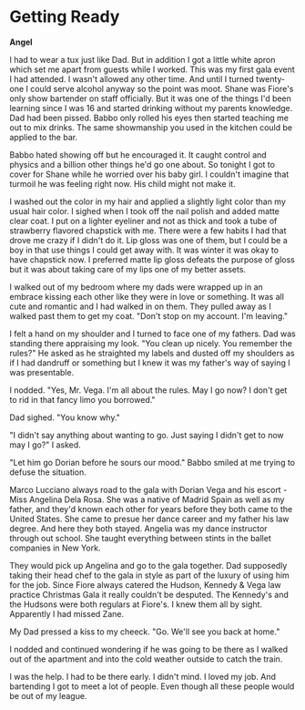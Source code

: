 # Getting Ready

**Angel**

I had to wear a tux just like Dad.  But in addition I got a little white apron which set me apart from guests while I worked.  This was my first gala event I had attended.  I wasn't allowed any other time.  And until I turned twenty-one I could serve alcohol anyway so the point was moot.  Shane was Fiore's only show bartender on staff officially.  But it was one of the things I'd been learning since I was 16 and started drinking without my parents knowledge.  Dad had been pissed.  Babbo only rolled his eyes then started teaching me out to mix drinks.  The same showmanship you used in the kitchen could be applied to the bar.

Babbo hated showing off but he encouraged it.  It caught control and physics and a billion other things he'd go one about.  So tonight I got to cover for Shane while he worried over his baby girl.  I couldn't imagine that turmoil he was feeling right now.  His child might not make it.

I washed out the color in my hair and applied a slightly light color than my usual hair color.  I sighed when I took off the nail polish and added matte clear coat.  I put on a lighter eyeliner and not as thick and took a tube of strawberry flavored chapstick with me.  There were a few habits I had that drove me crazy if I didn't do it.  Lip gloss was one of them, but I could be a boy in that use things I could get away with.  It was winter it was okay to have chapstick now. I preferred matte lip gloss defeats the purpose of gloss but it was about taking care of my lips one of my better assets.

I walked out of my bedroom where my dads were wrapped up in an embrace kissing each other like they were in love or something.  It was all cute and romantic and I had walked in on them.  They pulled away as I walked past them to get my coat.  "Don't stop on my account.  I'm leaving."

I felt a hand on my shoulder and I turned to face one of my fathers.  Dad was standing there appraising my look.  "You clean up nicely.  You remember the rules?"  He asked as he straighted my labels and dusted off my shoulders as if I had dandruff or something but I knew it was my father's way of saying I was presentable.

I nodded. "Yes, Mr. Vega.  I'm all about the rules.  May I go now?  I don't get to rid in that fancy limo you borrowed."

Dad sighed.  "You know why."

"I didn't say anything about wanting to go.  Just saying I didn't get to now may I go?"  I asked.

"Let him go Dorian before he sours our mood."  Babbo smiled at me trying to defuse the situation.

Marco Lucciano always road to the gala with Dorian Vega and his escort - Miss Angelina Dela Rosa.  She was a native of Madrid Spain as well as my father, and they'd known each other for years before they both came to the United States.  She came to presue her dance career and my father his law degree.  And here they both stayed.  Angelia was my dance instructor through out school.  She taught everything between stints in the ballet companies in New York.

They would pick up Angelina and go to the gala together.  Dad supposedly taking their head chef to the gala in style as part of the luxury of using him for the job.  Since Fiore always catered the Hudson, Kennedy & Vega law practice Christmas Gala it really couldn't be desputed.  The Kennedy's and the Hudsons were both regulars at Fiore's.  I knew them all by sight.  Apparently I had missed Zane.

My Dad pressed a kiss to my cheeck.  "Go.  We'll see you back at home."

I nodded and continued wondering if he was going to be there as I walked out of the apartment and into the cold weather outside to catch the train.

I was the help. I had to be there early.  I didn't mind.  I loved my job.  And bartending I got to meet a lot of people.  Even though all these people would be out of my league.
